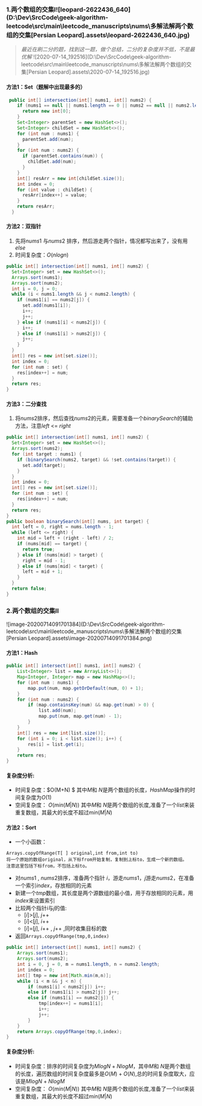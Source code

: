 ### 1.两个数组的交集I![leopard-2622436_640](D:\Dev\SrcCode\geek-algorithm-leetcode\src\main\leetcode_manuscripts\nums\多解法解两个数组的交集[Persian Leopard].assets\leopard-2622436_640.jpg)

> *最近在刷二分的题，找到这一题，做个总结，二分的复杂度并不低，不是最优解*
![2020-07-14_192516](D:\Dev\SrcCode\geek-algorithm-leetcode\src\main\leetcode_manuscripts\nums\多解法解两个数组的交集[Persian Leopard].assets\2020-07-14_192516.jpg)

#### 方法1：Set（题解中出现最多的）
```java
 public int[] intersection(int[] nums1, int[] nums2) {
    if (nums1 == null || nums1.length == 0 || nums2 == null || nums2.length == 0) {
      return new int[0];
    }
    Set<Integer> parentSet = new HashSet<>();
    Set<Integer> childSet = new HashSet<>();
    for (int num : nums1) {
      parentSet.add(num);
    }
    for (int num : nums2) {
      if (parentSet.contains(num)) {
        childSet.add(num);
      }
    }
    int[] resArr = new int[childSet.size()];
    int index = 0;
    for (int value : childSet) {
      resArr[index++] = value;
    }
    return resArr;
  }
```
#### 方法2：双指针
1. 先将$nums1$ 与$nums2$ 排序，然后游走两个指针，情况都写出来了，没有用$else$
2. 时间复杂度：$O(nlogn)$
```java
public int[] intersection(int[] nums1, int[] nums2) {
  Set<Integer> set = new HashSet<>();
  Arrays.sort(nums1);
  Arrays.sort(nums2);
  int i = 0, j = 0;
  while (i < nums1.length && j < nums2.length) {
    if (nums1[i] == nums2[j]) {
      set.add(nums1[i]);
      i++;
      j++;
    } else if (nums1[i] < nums2[j]) {
      i++;
    } else if (nums1[i] > nums2[j]) {
      j++;
    }
  }
  int[] res = new int[set.size()];
  int index = 0;
  for (int num : set) {
    res[index++] = num;
  }
  return res;
}
```
#### 方法3：二分查找
1. 将$nums2$排序，然后查找$nums2$的元素，需要准备一个$binarySearch$的辅助方法，注意$left$ <= $right$
```java
public int[] intersection(int[] nums1, int[] nums2) {
  Set<Integer> set = new HashSet<>();
  Arrays.sort(nums2);
  for (int target : nums1) {
    if (binarySearch(nums2, target) && !set.contains(target)) {
      set.add(target);
    }
  }
  int index = 0;
  int[] res = new int[set.size()];
  for (int num : set) {
    res[index++] = num;
  }
  return res;
}
public boolean binarySearch(int[] nums, int target) {
  int left = 0, right = nums.length - 1;
  while (left <= right) {
    int mid = left + (right - left) / 2;
    if (nums[mid] == target) {
      return true;
    } else if (nums[mid] > target) {
      right = mid - 1;
    } else if (nums[mid] < target) {
      left = mid + 1;
    }
  }
  return false;
}
```

### 2.两个数组的交集II

![image-20200714091701384](D:\Dev\SrcCode\geek-algorithm-leetcode\src\main\leetcode_manuscripts\nums\多解法解两个数组的交集[Persian Leopard].assets\image-20200714091701384.png)

#### 方法1：Hash

```java
public int[] intersect(int[] nums1, int[] nums2) {
    List<Integer> list = new ArrayList<>();
    Map<Integer, Integer> map = new HashMap<>();
    for (int num : nums1) {
        map.put(num, map.getOrDefault(num, 0) + 1);
    }
    for (int num : nums2) {
        if (map.containsKey(num) && map.get(num) > 0) {
            list.add(num);
            map.put(num, map.get(num) - 1);
        }
    }
    int[] res = new int[list.size()];
    for (int i = 0; i < list.size(); i++) {
        res[i] = list.get(i);
    }
    return res;
}
```

#### **复杂度分析**:

- 时间复杂度：$O(M+N) $   其中$M$和 $N$是两个数组的长度，$HashMap$操作的时间复杂度为$O(1)$
- 空间复杂度： $O(min(M|N))$  其中$M$和 $N$是两个数组的长度,准备了一个$list$来装重复数组，其最大的长度不超过$min(M|N)$

#### 方法2：Sort

- 一个小函数：

```
Arrays.copyOfRange(T[ ] original,int from,int to)
将一个原始的数组original，从下标from开始复制，复制到上标to，生成一个新的数组。
注意这里包括下标from，不包括上标to。
```

- 对$nums1$ , $nums2$排序，准备两个指针 $i$，游走$nums1$，$j$游走$nums2$，在准备一个索引$index$，存放相同的元素
- 新建一个$tmp$数组，其长度是两个源数组的最小值，用于存放相同的元素，用$index$来设置索引
- 比较两个指针$i$与$j$的值:
  - $[i]$>$[j]$, $j$++
  - $[i]$<$[j]$, $i$++
  - $[i]$=$[j]$, $i$++ , $j$++ ,同时收集目标的数
- 返回`Arrays.copyOfRange(tmp,0,index)`

```java
public int[] intersect(int[] nums1, int[] nums2) {
    Arrays.sort(nums1);
    Arrays.sort(nums2);
    int i = 0, j = 0, m = nums1.length, n = nums2.length;
    int index = 0;
    int[] tmp = new int[Math.min(m,n)];
    while (i < m && j < n) {
        if (nums1[i] < nums2[j]) i++;
        else if (nums1[i] > nums2[j]) j++;
        else if (nums1[i] == nums2[j]) {
            tmp[index++] = nums1[i];
            i++;
            j++;
        }
    }
    return Arrays.copyOfRange(tmp,0,index);
}
```

#### **复杂度分析**:

- 时间复杂度：排序的时间复杂度为$MlogN+NlogM$，其中$M$和 $N$是两个数组的长度，遍历数组的时间复杂度最多是$O(M)+O(N)$,总的时间复杂度取大，应该是$MlogN+NlogM$
- 空间复杂度： $O(min(M|N))$  其中$M$和 $N$是两个数组的长度,准备了一个$list$来装重复数组，其最大的长度不超过$min(M|N)$









